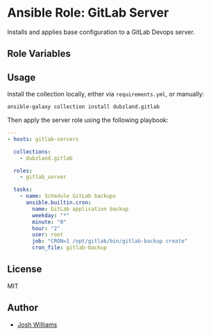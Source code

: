 # Ansible Role: GitLab Server

Installs and applies base configuration to a GitLab Devops server.

## Role Variables

## Usage

Install the collection locally, either via `requirements.yml`, or manually:

```bash
ansible-galaxy collection install dubzland.gitlab
```

Then apply the server role using the following playbook:

```yaml
---
- hosts: gitlab-servers

  collections:
    - dubzland.gitlab

  roles:
    - gitlab_server

  tasks:
    - name: Schedule GitLab backups
      ansible.builtin.cron:
        name: GitLab application backup
        weekday: "*"
        minute: "0"
        hour: "2"
        user: root
        job: "CRON=1 /opt/gitlab/bin/gitlab-backup create"
        cron_file: gitlab-backup
```

## License

MIT

## Author

- [Josh Williams](https://codingprime.com)
